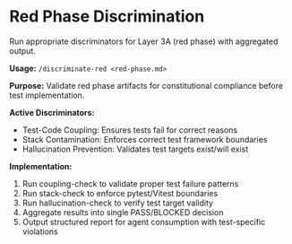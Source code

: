 # Red Phase Discrimination

Run appropriate discriminators for Layer 3A (red phase) with aggregated output.

**Usage:** `/discriminate-red <red-phase.md>`

**Purpose:** Validate red phase artifacts for constitutional compliance before test implementation.

**Active Discriminators:**
- Test-Code Coupling: Ensures tests fail for correct reasons
- Stack Contamination: Enforces correct test framework boundaries
- Hallucination Prevention: Validates test targets exist/will exist

**Implementation:**
1. Run coupling-check to validate proper test failure patterns
2. Run stack-check to enforce pytest/Vitest boundaries
3. Run hallucination-check to verify test target validity
4. Aggregate results into single PASS/BLOCKED decision
5. Output structured report for agent consumption with test-specific violations